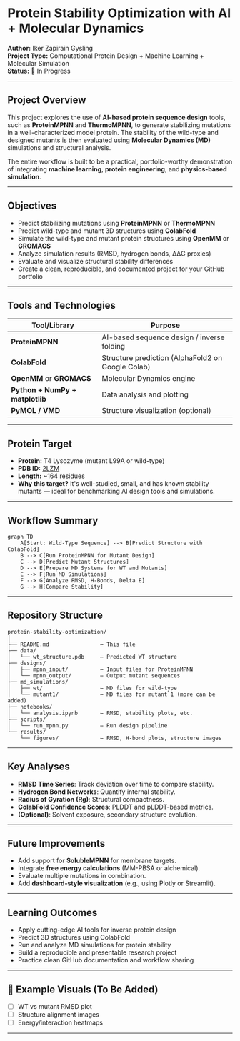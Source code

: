 # Protein Stability Optimization with AI + Molecular Dynamics

**Author:** Iker Zapirain Gysling  
**Project Type:** Computational Protein Design + Machine Learning + Molecular Simulation  
**Status:** 🚧 In Progress  

---

## Project Overview

This project explores the use of **AI-based protein sequence design** tools, such as **ProteinMPNN** and **ThermoMPNN**, to generate stabilizing mutations in a well-characterized model protein. The stability of the wild-type and designed mutants is then evaluated using **Molecular Dynamics (MD)** simulations and structural analysis.

The entire workflow is built to be a practical, portfolio-worthy demonstration of integrating **machine learning**, **protein engineering**, and **physics-based simulation**.

---

## Objectives

- Predict stabilizing mutations using **ProteinMPNN** or **ThermoMPNN**
- Predict wild-type and mutant 3D structures using **ColabFold**
- Simulate the wild-type and mutant protein structures using **OpenMM** or **GROMACS**
- Analyze simulation results (RMSD, hydrogen bonds, ΔΔG proxies)
- Evaluate and visualize structural stability differences
- Create a clean, reproducible, and documented project for your GitHub portfolio

---

## Tools and Technologies

| Tool/Library             | Purpose                                        |
|--------------------------|------------------------------------------------|
| **ProteinMPNN**          | AI-based sequence design / inverse folding     |
| **ColabFold**            | Structure prediction (AlphaFold2 on Google Colab) |
| **OpenMM** or **GROMACS**| Molecular Dynamics engine                      |
| **Python + NumPy + matplotlib** | Data analysis and plotting          |
| **PyMOL / VMD**          | Structure visualization (optional)            |

---

## Protein Target

- **Protein:** T4 Lysozyme (mutant L99A or wild-type)
- **PDB ID:** [2LZM](https://www.rcsb.org/structure/2LZM)
- **Length:** ~164 residues
- **Why this target?** It's well-studied, small, and has known stability mutants — ideal for benchmarking AI design tools and simulations.

---

## Workflow Summary

```mermaid
graph TD
    A[Start: Wild-Type Sequence] --> B[Predict Structure with ColabFold]
    B --> C[Run ProteinMPNN for Mutant Design]
    C --> D[Predict Mutant Structures]
    D --> E[Prepare MD Systems for WT and Mutants]
    E --> F[Run MD Simulations]
    F --> G[Analyze RMSD, H-Bonds, Delta E]
    G --> H[Compare Stability]
```

---

## Repository Structure

```
protein-stability-optimization/
│
├── README.md                ← This file
├── data/
│   └── wt_structure.pdb     ← Predicted WT structure
├── designs/
│   ├── mpnn_input/          ← Input files for ProteinMPNN
│   └── mpnn_output/         ← Output mutant sequences
├── md_simulations/
│   ├── wt/                  ← MD files for wild-type
│   └── mutant1/             ← MD files for mutant 1 (more can be added)
├── notebooks/
│   └── analysis.ipynb       ← RMSD, stability plots, etc.
├── scripts/
│   └── run_mpnn.py          ← Run design pipeline
└── results/
    └── figures/             ← RMSD, H-bond plots, structure images
```

---

## Key Analyses

- **RMSD Time Series**: Track deviation over time to compare stability.
- **Hydrogen Bond Networks**: Quantify internal stability.
- **Radius of Gyration (Rg)**: Structural compactness.
- **ColabFold Confidence Scores**: PLDDT and pLDDT-based metrics.
- **(Optional)**: Solvent exposure, secondary structure evolution.

---

## Future Improvements

- Add support for **SolubleMPNN** for membrane targets.
- Integrate **free energy calculations** (MM-PBSA or alchemical).
- Evaluate multiple mutations in combination.
- Add **dashboard-style visualization** (e.g., using Plotly or Streamlit).

---

## Learning Outcomes

- Apply cutting-edge AI tools for inverse protein design  
- Predict 3D structures using ColabFold  
- Run and analyze MD simulations for protein stability  
- Build a reproducible and presentable research project  
- Practice clean GitHub documentation and workflow sharing

---

## 👀 Example Visuals (To Be Added)

- [ ] WT vs mutant RMSD plot  
- [ ] Structure alignment images  
- [ ] Energy/interaction heatmaps  

---
